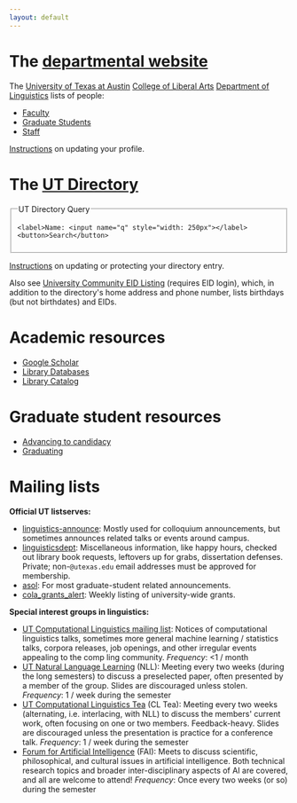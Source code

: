 ```yaml
---
layout: default
---
```

# The [departmental website](http://www.utexas.edu/cola/depts/linguistics)

The [University of Texas at Austin](http://www.utexas.edu/) [College of Liberal Arts](http://www.utexas.edu/cola/) [Department of Linguistics](http://www.utexas.edu/cola/depts/linguistics) lists of people:

* [Faculty](http://www.utexas.edu/cola/depts/linguistics/faculty/list.php)
* [Graduate Students](http://www.utexas.edu/cola/depts/linguistics/graduate_programs/gradstudents/list.php)
* [Staff](http://www.utexas.edu/cola/depts/linguistics/staff/list.php)

[Instructions](/personal-information#profile) on updating your profile.


# The [UT Directory](http://www.utexas.edu/directory/)

<form action="http://www.utexas.edu/directory/index.php" method="get">
  <fieldset>
    <legend>UT Directory Query</legend>

    <label>Name: <input name="q" style="width: 250px"></label>
    <button>Search</button>
  </fieldset>
</form>

[Instructions](/personal-information#privacy) on updating or protecting your directory entry.

Also see [University Community EID Listing](https://utdirect.utexas.edu/webapps/eidlisting/) (requires EID login), which, in addition to the directory's home address and phone number, lists birthdays (but not birthdates) and EIDs.

# Academic resources

* [Google Scholar](http://scholar.google.com.ezproxy.lib.utexas.edu/)
* [Library Databases](https://login.ezproxy.lib.utexas.edu/menu)
* [Library Catalog](http://catalog.lib.utexas.edu/)


# Graduate student resources

* [Advancing to candidacy](http://www.utexas.edu/ogs/pdn/candidacy.html)
* [Graduating](http://www.utexas.edu/ogs/pdn/deadlines/doc_fall.html)


# Mailing lists

**Official UT listserves:**

* [linguistics-announce](https://utlists.utexas.edu/sympa/info/linguistics-announce): Mostly used for colloquium announcements, but sometimes announces related talks or events around campus.
* [linguisticsdept](https://utlists.utexas.edu/sympa/info/linguisticsdept): Miscellaneous information, like happy hours, checked out library book requests, leftovers up for grabs, dissertation defenses. Private; non-`@utexas.edu` email addresses must be approved for membership.
* [asol](https://utlists.utexas.edu/sympa/info/asol): For most graduate-student related announcements.
* [cola_grants_alert](https://utlists.utexas.edu/sympa/info/cola_grants_alert): Weekly listing of university-wide grants.

**Special interest groups in linguistics:**

* [UT Computational Linguistics mailing list](https://groups.google.com/forum/#!forum/ut-compling):
  Notices of computational linguistics talks, sometimes more general machine learning / statistics talks, corpora releases, job openings, and other irregular events appealing to the comp ling community.
    _Frequency_: &lt;1 / month
* [UT Natural Language Learning](https://groups.google.com/forum/#!forum/ut-nll) (NLL):
  Meeting every two weeks (during the long semesters) to discuss a preselected paper, often presented by a member of the group. Slides are discouraged unless stolen.
    _Frequency_: 1 / week during the semester
* [UT Computational Linguistics Tea](https://groups.google.com/forum/#!forum/utcl-tea) (CL Tea):
  Meeting every two weeks (alternating, i.e. interlacing, with NLL) to discuss the members' current work, often focusing on one or two members. Feedback-heavy. Slides are discouraged unless the presentation is practice for a conference talk.
    _Frequency_: 1 / week during the semester
* [Forum for Artificial Intelligence](http://www.cs.utexas.edu/~ai-lab/fai/) (FAI):
  Meets to discuss scientific, philosophical, and cultural issues in artificial intelligence. Both technical research topics and broader inter-disciplinary aspects of AI are covered, and all are welcome to attend!
    _Frequency_: Once every two weeks (or so) during the semester

